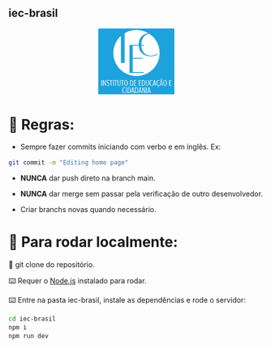 ## iec-brasil
<p align="center">
  <img alt="logo" src="/public/iec.png" width="150px" />
</p>

# 📜 Regras:

- Sempre fazer commits iniciando com verbo e em inglês. Ex:

```sh
git commit -m "Editing home page"
```

- **NUNCA** dar push direto na branch main.

- **NUNCA** dar merge sem passar pela verificação de outro desenvolvedor.

- Criar branchs novas quando necessário.



# 🧵  Para rodar localmente:

🧬 git clone do repositório.

⌨️ Requer o [Node.js](https://nodejs.org/) instalado para rodar.

⌨️ Entre na pasta iec-brasil, instale as dependências e rode o servidor:

```sh
cd iec-brasil
npm i
npm run dev
```
